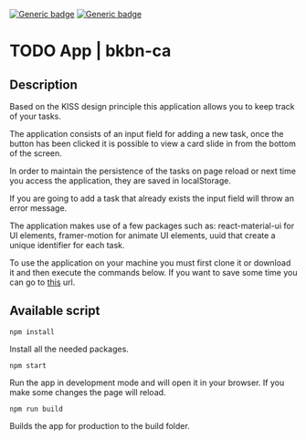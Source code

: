 [![Generic badge](https://img.shields.io/badge/version-1.0.0-blue)]() [![Generic badge](https://img.shields.io/badge/author-Samuele-green)]()

# TODO App | bkbn-ca

## Description

Based on the KISS design principle this application allows you to keep track of your tasks.

The application consists of an input field for adding a new task, once the button has been clicked it is possible to view a card slide in from the bottom of the screen.

In order to maintain the persistence of the tasks on page reload or next time you access the application, they are saved in localStorage.

If you are going to add a task that already exists the input field will throw an error message.

The application makes use of a few packages such as: react-material-ui for UI elements, framer-motion for animate UI elements, uuid that create a unique identifier for each task.

To use the application on your machine you must first clone it or download it and then execute the commands below. If you want to save some time you can go to [this](https://bucolic-phoenix-e078b4.netlify.app/) url.

## Available script

```
npm install
```

Install all the needed packages.

```
npm start
```

Run the app in development mode and will open it in your browser. If you make some changes the page will reload.

```
npm run build
```

Builds the app for production to the build folder.
